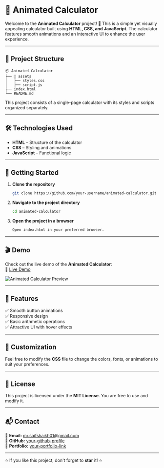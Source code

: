 # 🎨 Animated Calculator

Welcome to the **Animated Calculator** project! 🎉 This is a simple yet visually appealing calculator built using **HTML, CSS, and JavaScript**. The calculator features smooth animations and an interactive UI to enhance the user experience.

---

## 📂 Project Structure

```
📦 Animated-Calculator
├── 📁 assets
│   ├── styles.css
│   ├── script.js
├── index.html
└── README.md
```

This project consists of a single-page calculator with its styles and scripts organized separately.

---

## 🛠️ Technologies Used

- **HTML** – Structure of the calculator
- **CSS** – Styling and animations
- **JavaScript** – Functional logic

---

## 🚀 Getting Started

1. **Clone the repository**
   ```bash
   git clone https://github.com/your-username/animated-calculator.git
   ```
2. **Navigate to the project directory**
   ```bash
   cd animated-calculator
   ```
3. **Open the project in a browser**
   ```
   Open index.html in your preferred browser.
   ```

---

## 🎬 Demo

Check out the live demo of the **Animated Calculator**:  
🔗 [Live Demo](https://your-demo-link.com)

![Animated Calculator Preview](https://your-demo-image-link.com)

---

## 🎯 Features

✅ Smooth button animations  
✅ Responsive design  
✅ Basic arithmetic operations  
✅ Attractive UI with hover effects  

---

## 🎨 Customization

Feel free to modify the **CSS** file to change the colors, fonts, or animations to suit your preferences.

---

## 📜 License

This project is licensed under the **MIT License**. You are free to use and modify it.

---

## 📬 Contact

📧 **Email:** mr.saifshaikh01@gmail.com  
🔗 **GitHub:** [your-github-profile](https://github.com/saifshaikh01)  
🔗 **Portfolio:** [your-portfolio-link](https://your-portfolio.com)  

---

⭐ If you like this project, don't forget to **star** it! ⭐

